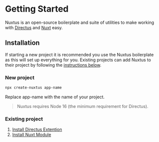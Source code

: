 # Getting Started

Nuxtus is an open-source boilerplate and suite of utilities to make working with [Directus](https://directus.io) and [Nuxt](https://nuxtjs.org) easy.

## Installation

If starting a new project it is recommended you use the Nuxtus boilerplate as this will set up everything for you. Existing projects can add Nuxtus to their project by following the [instructions below](#existing-project).

### New project

```bash
npx create-nuxtus app-name
```
Replace app-name with the name of your project.

> Nuxtus requires Node 16 (the minimum requirement for Directus).

### Existing project

1. [Install Directus Extention](directus-extension.md)
2. [Install Nuxt Module](nuxt-module.md)


